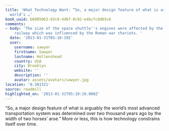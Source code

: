 ```yaml
---
title: 'What Technology Want: “So, a major design feature of what is arguably the
  world’s …'
book_uuid: b6905063-83c8-4d6f-8c92-e4bcfc8d65c6
comments:
- body: 'The size of the space shuttle''s engines were affected by the size of the
    railway which was influenced by the Roman war chariots. '
  date: '2013-01-31T05:10:19Z'
  user:
    username: sawyer
    firstname: Sawyer
    lastname: Hollenshead
    country: USA
    city: Brooklyn
    website: ''
    description: ''
    avatar: assets/avatars/sawyer.jpg
location: '0.381321'
source: readmill
highlighted_on: '2013-01-31T05:10:19.000Z'
---
```


“So, a major design feature of what is arguably the world’s most advanced transportation system was determined over two thousand years ago by the width of two horses’ arse.” More or less, this is how technology constrains itself over time.